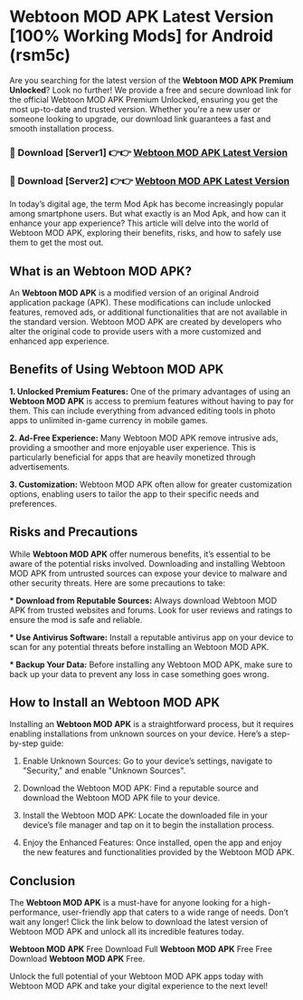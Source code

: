 # Webtoon MOD APK Latest Version [100% Working Mods] for Android (rsm5c)

Are you searching for the latest version of the <strong>Webtoon MOD APK Premium Unlocked</strong>? Look no further! We provide a free and secure download link for the official Webtoon MOD APK Premium Unlocked, ensuring you get the most up-to-date and trusted version. Whether you're a new user or someone looking to upgrade, our download link guarantees a fast and smooth installation process.


<h3>🔴 Download [Server1] 👉👉 <a href="https://getmodsapk.pages.dev?q=Webtoon+MOD+APK&ref=4R3">Webtoon MOD APK Latest Version</a></h3>

<h3>🔴 Download [Server2] 👉👉 <a href="https://getmodsapk.pages.dev?q=Webtoon+MOD+APK&ref=4R3">Webtoon MOD APK Latest Version</a></h3>


In today’s digital age, the term Mod Apk has become increasingly popular among smartphone users. But what exactly is an Mod Apk, and how can it enhance your app experience? This article will delve into the world of Webtoon MOD APK, exploring their benefits, risks, and how to safely use them to get the most out.


<h2>What is an Webtoon MOD APK?</h2>

An <strong>Webtoon MOD APK</strong> is a modified version of an original Android application package (APK). These modifications can include unlocked features, removed ads, or additional functionalities that are not available in the standard version. Webtoon MOD APK are created by developers who alter the original code to provide users with a more customized and enhanced app experience.


<h2>Benefits of Using Webtoon MOD APK</h2>

<strong> 1. Unlocked Premium Features:</strong> One of the primary advantages of using an <strong>Webtoon MOD APK</strong> is access to premium features without having to pay for them. This can include everything from advanced editing tools in photo apps to unlimited in-game currency in mobile games.

<strong> 2. Ad-Free Experience:</strong> Many Webtoon MOD APK remove intrusive ads, providing a smoother and more enjoyable user experience. This is particularly beneficial for apps that are heavily monetized through advertisements.

<strong> 3. Customization:</strong> Webtoon MOD APK often allow for greater customization options, enabling users to tailor the app to their specific needs and preferences.


<h2>Risks and Precautions</h2>

While <strong>Webtoon MOD APK</strong> offer numerous benefits, it’s essential to be aware of the potential risks involved. Downloading and installing Webtoon MOD APK from untrusted sources can expose your device to malware and other security threats. Here are some precautions to take:

<strong> * Download from Reputable Sources:</strong> Always download Webtoon MOD APK from trusted websites and forums. Look for user reviews and ratings to ensure the mod is safe and reliable.

<strong> * Use Antivirus Software:</strong> Install a reputable antivirus app on your device to scan for any potential threats before installing an Webtoon MOD APK.

<strong> * Backup Your Data:</strong> Before installing any Webtoon MOD APK, make sure to back up your data to prevent any loss in case something goes wrong.


<h2>How to Install an Webtoon MOD APK</h2>

Installing an <strong>Webtoon MOD APK</strong> is a straightforward process, but it requires enabling installations from unknown sources on your device. Here’s a step-by-step guide:

 1. Enable Unknown Sources: Go to your device’s settings, navigate to "Security," and enable "Unknown Sources".

 2. Download the Webtoon MOD APK: Find a reputable source and download the Webtoon MOD APK file to your device.

 3. Install the Webtoon MOD APK: Locate the downloaded file in your device’s file manager and tap on it to begin the installation process.

 4. Enjoy the Enhanced Features: Once installed, open the app and enjoy the new features and functionalities provided by the Webtoon MOD APK.


<h2><strong>Conclusion</strong></h2>

The <strong>Webtoon MOD APK</strong> is a must-have for anyone looking for a high-performance, user-friendly app that caters to a wide range of needs. Don’t wait any longer! Click the link below to download the latest version of Webtoon MOD APK and unlock all its incredible features today.

<strong>Webtoon MOD APK</strong> Free Download Full <strong>Webtoon MOD APK</strong> Free Free Download <strong>Webtoon MOD APK</strong> Free.

Unlock the full potential of your Webtoon MOD APK apps today with Webtoon MOD APK and take your digital experience to the next level!